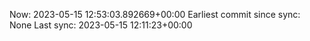 Now: 2023-05-15 12:53:03.892669+00:00 Earliest commit since sync: None Last sync: 2023-05-15 12:11:23+00:00
